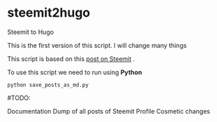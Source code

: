 # steemit2hugo
Steemit to Hugo

This is the first version of this script. 
I will change many things 

This script is based on this [post on Steemit](https://steemit.com/steemdev/@holger80/store-all-posts-from-an-author-in-markdown-files) .

To use this script we need to run using **Python** 

<code>python save_posts_as_md.py <author> <path></code>


#TODO: 

Documentation
Dump of all posts of Steemit Profile
Cosmetic changes 

   

